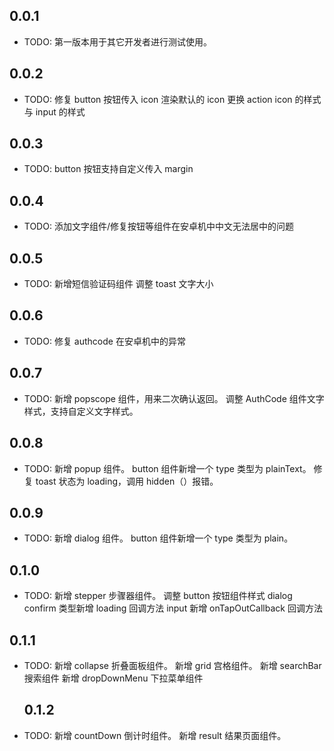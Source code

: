 ## 0.0.1

- TODO: 第一版本用于其它开发者进行测试使用。

## 0.0.2

- TODO:
  修复 button 按钮传入 icon 渲染默认的 icon
  更换 action icon 的样式与 input 的样式

## 0.0.3

- TODO:
  button 按钮支持自定义传入 margin

## 0.0.4

- TODO:
  添加文字组件/修复按钮等组件在安卓机中中文无法居中的问题

## 0.0.5

- TODO:
  新增短信验证码组件
  调整 toast 文字大小

## 0.0.6

- TODO:
  修复 authcode 在安卓机中的异常

## 0.0.7

- TODO:
  新增 popscope 组件，用来二次确认返回。
  调整 AuthCode 组件文字样式，支持自定义文字样式。

## 0.0.8

- TODO:
  新增 popup 组件。
  button 组件新增一个 type 类型为 plainText。
  修复 toast 状态为 loading，调用 hidden（）报错。

## 0.0.9

- TODO:
  新增 dialog 组件。
  button 组件新增一个 type 类型为 plain。

## 0.1.0

- TODO:
  新增 stepper 步骤器组件。
  调整 button 按钮组件样式
  dialog confirm 类型新增 loading 回调方法
  input 新增 onTapOutCallback 回调方法

## 0.1.1

- TODO:
  新增 collapse 折叠面板组件。
  新增 grid 宫格组件。
  新增 searchBar 搜索组件
  新增 dropDownMenu 下拉菜单组件

  ## 0.1.2

- TODO:
  新增 countDown 倒计时组件。
  新增 result 结果页面组件。
